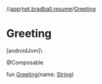 //[app](../../index.md)/[net.bradball.resume](index.md)/[Greeting](-greeting.md)

# Greeting

[androidJvm]\

@Composable

fun [Greeting](-greeting.md)(name: [String](https://kotlinlang.org/api/latest/jvm/stdlib/kotlin/-string/index.html))
